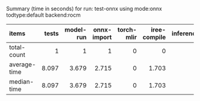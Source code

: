 Summary (time in seconds) for run: test-onnx using mode:onnx todtype:default backend:rocm

| items        |   tests |   model-run |   onnx-import |   torch-mlir |   iree-compile |   inference |
|:-------------|--------:|------------:|--------------:|-------------:|---------------:|------------:|
| total-count  |   1     |       1     |         1     |            0 |          0     |           0 |
| average-time |   8.097 |       3.679 |         2.715 |            0 |          1.703 |           0 |
| median-time  |   8.097 |       3.679 |         2.715 |            0 |          1.703 |           0 |
